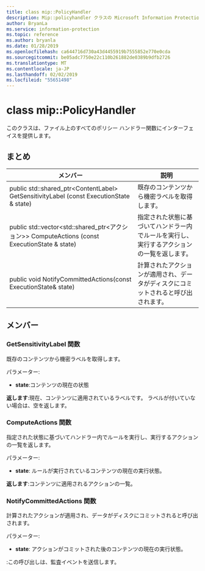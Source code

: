 ```yaml
---
title: class mip::PolicyHandler
description: Mip::policyhandler クラスの Microsoft Information Protection (MIP) SDK について説明します。
author: BryanLa
ms.service: information-protection
ms.topic: reference
ms.author: bryanla
ms.date: 01/28/2019
ms.openlocfilehash: ca644716d730a43d4455919b7555852e770e0cda
ms.sourcegitcommit: be05adc7750e22c110b261882de0389b9dfb2726
ms.translationtype: MT
ms.contentlocale: ja-JP
ms.lasthandoff: 02/02/2019
ms.locfileid: "55651498"
---
```

# <a name="class-mippolicyhandler"></a>class mip::PolicyHandler 
このクラスは、ファイル上のすべてのポリシー ハンドラー関数にインターフェイスを提供します。
  
## <a name="summary"></a>まとめ
 メンバー                        | 説明                                
--------------------------------|---------------------------------------------
public std::shared_ptr\<ContentLabel\> GetSensitivityLabel (const ExecutionState & state)  |  既存のコンテンツから機密ラベルを取得します。
public std::vector\<std::shared_ptr\<アクション\>\> ComputeActions (const ExecutionState & state)  |  指定された状態に基づいてハンドラー内でルールを実行し、実行するアクションの一覧を返します。
public void NotifyCommittedActions(const ExecutionState& state)  |  計算されたアクションが適用され、データがディスクにコミットされると呼び出されます。
  
## <a name="members"></a>メンバー
  
### <a name="getsensitivitylabel-function"></a>GetSensitivityLabel 関数
既存のコンテンツから機密ラベルを取得します。

パラメーター:  
* **state**:コンテンツの現在の状態 



  
**返します**:現在、コンテンツに適用されているラベルです。 ラベルが付いていない場合は、空を返します。
  
### <a name="computeactions-function"></a>ComputeActions 関数
指定された状態に基づいてハンドラー内でルールを実行し、実行するアクションの一覧を返します。

パラメーター:  
* **state**: ルールが実行されているコンテンツの現在の実行状態。 



  
**返します**:コンテンツに適用されるアクションの一覧。
  
### <a name="notifycommittedactions-function"></a>NotifyCommittedActions 関数
計算されたアクションが適用され、データがディスクにコミットされると呼び出されます。

パラメーター:  
* **state**: アクションがコミットされた後のコンテンツの現在の実行状態。 


:この呼び出しは、監査イベントを送信します。